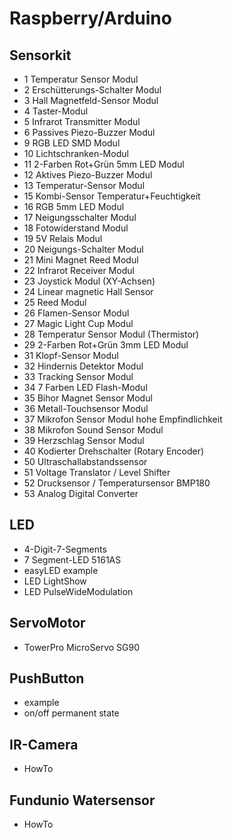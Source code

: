 # Raspberry/Arduino 

## Sensorkit

- 1 Temperatur Sensor Modul
- 2 Erschütterungs-Schalter Modul
- 3 Hall Magnetfeld-Sensor Modul
- 4 Taster-Modul
- 5 Infrarot Transmitter Modul
- 6 Passives Piezo-Buzzer Modul
- 9 RGB LED SMD Modul
- 10 Lichtschranken-Modul
- 11 2-Farben Rot+Grün 5mm LED Modul
- 12 Aktives Piezo-Buzzer Modul
- 13 Temperatur-Sensor Modul
- 15 Kombi-Sensor Temperatur+Feuchtigkeit
- 16 RGB 5mm LED Modul
- 17 Neigungsschalter Modul
- 18 Fotowiderstand Modul
- 19 5V Relais Modul
- 20 Neigungs-Schalter Modul
- 21 Mini Magnet Reed Modul
- 22 Infrarot Receiver Modul
- 23 Joystick Modul (XY-Achsen)
- 24 Linear magnetic Hall Sensor
- 25 Reed Modul
- 26 Flamen-Sensor Modul
- 27 Magic Light Cup Modul
- 28 Temperatur Sensor Modul (Thermistor)
- 29 2-Farben Rot+Grün 3mm LED Modul
- 31 Klopf-Sensor Modul
- 32 Hindernis Detektor Modul
- 33 Tracking Sensor Modul
- 34 7 Farben LED Flash-Modul
- 35 Bihor Magnet Sensor Modul
- 36  Metall-Touchsensor Modul
- 37 Mikrofon Sensor Modul hohe Empfindlichkeit
- 38 Mikrofon Sound Sensor Modul
- 39 Herzschlag Sensor Modul
- 40 Kodierter Drehschalter (Rotary Encoder)
- 50 Ultraschallabstandssensor
- 51 Voltage Translator / Level Shifter
- 52 Drucksensor / Temperatursensor BMP180
- 53 Analog Digital Converter

## LED
- 4-Digit-7-Segments
- 7 Segment-LED 5161AS
- easyLED example
- LED LightShow
- LED PulseWideModulation

## ServoMotor
- TowerPro MicroServo SG90

## PushButton
- example
- on/off permanent state

## IR-Camera
- HowTo

## Fundunio Watersensor
- HowTo